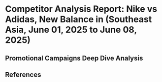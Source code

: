 # Competitor Analysis Report: Nike vs Adidas, New Balance in (Southeast Asia, June 01, 2025 to June 08, 2025)



## Promotional Campaigns Deep Dive Analysis



## References

